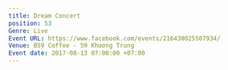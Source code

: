 ```yaml
---
title: Dream Concert
position: 53
Genre: Live
Event URL: https://www.facebook.com/events/216438025507934/
Venue: B59 Coffee - 59 Khương Trung
Event date: 2017-08-13 07:00:00 +07:00
---
```


